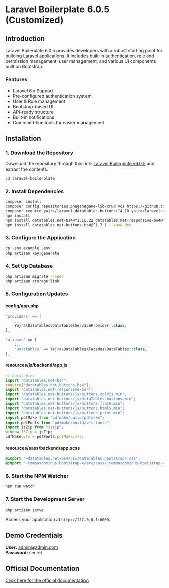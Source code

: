# Laravel Boilerplate 6.0.5 (Customized)

## Introduction

Laravel Boilerplate 6.0.5 provides developers with a robust starting point for building Laravel applications. It includes built-in authentication, role and permission management, user management, and various UI components built on Bootstrap.

### Features

- Laravel 6.x Support
- Pre-configured authentication system
- User & Role management
- Bootstrap-based UI
- API-ready structure
- Built-in notifications
- Command-line tools for easier management

## Installation

### 1. Download the Repository

Download the repository through this link: [Laravel Boilerplate v6.0.5](https://github.com/rappasoft/laravel-boilerplate/archive/refs/tags/v6.0.5.zip) and extract the contents.

```sh
cd laravel-boilerplate
```

### 2. Install Dependencies

```sh
composer install
composer config repositories.phagehagane-l5b-crud vcs https://github.com/PhageHagane/l5b-crud/
composer require yajra/laravel-datatables-buttons:^4.10 yajra/laravel-datatables-oracle:^9.14 laravel/helpers pqrs/l5b-crud dev-master
npm install
npm install datatables.net-bs4@^1.10.22 datatables.net-responsive-bs4@^2.2.6 jszip@^3.5.0 pdfmake@^0.1.68 tempusdominus-bootstrap-4@^5.1.2 --save
npm install datatables.net-buttons-bs4@^1.7.1 --save-dev
```

### 3. Configure the Application

```sh
cp .env.example .env
php artisan key:generate
```

### 4. Set Up Database

```sh
php artisan migrate --seed
php artisan storage:link
```

### 5. Configuration Updates

#### config/app.php

```php
'providers' => [
    ...
    Yajra\DataTables\DataTablesServiceProvider::class,
],

'aliases' => [
    ...
    'Datatables' => Yajra\DataTables\Facades\DataTables::class,
],
```

#### resources/js/backend/app.js

```js
// datatables
import "datatables.net-bs4";
require("datatables.net-buttons-bs4");
import "datatables.net-responsive-bs4";
import "datatables.net-buttons/js/buttons.colVis.min";
import "datatables.net-buttons/js/dataTables.buttons.min";
import "datatables.net-buttons/js/buttons.flash.min";
import "datatables.net-buttons/js/buttons.html5.min";
import "datatables.net-buttons/js/buttons.print.min";
import pdfMake from "pdfmake/build/pdfmake";
import pdfFonts from "pdfmake/build/vfs_fonts";
import jsZip from "jszip";
window.JSZip = jsZip;
pdfMake.vfs = pdfFonts.pdfMake.vfs;
```

#### resources/sass/backend/app.scss

```scss
@import '~datatables.net-bs4/css/dataTables.bootstrap4.css';
@import "~tempusdominus-bootstrap-4/src/sass/_tempusdominus-bootstrap-4";
```

### 6. Start the NPM Watcher

```sh
npm run watch
```

### 7. Start the Development Server

```sh
php artisan serve
```

Access your application at `http://127.0.0.1:8000`.

## Demo Credentials

**User:** [admin@admin.com](mailto:admin@admin.com)\
**Password:** secret

## Official Documentation

[Click here for the official documentation](http://laravel-boilerplate.com)

